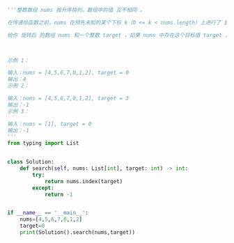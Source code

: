 
<BlogInfo id="1279" title="59.搜索旋转排序数组" author="白日梦想猿" pv=0 read_times=0 pre_cost_time="0分38秒" category="leetcode" tag_list="['leetcode']" create_time="2022.04.07 20:04:07" update_time="2022.04.07 20:05:33" />

```python
'''整数数组 nums 按升序排列，数组中的值 互不相同 。

在传递给函数之前，nums 在预先未知的某个下标 k（0 <= k < nums.length）上进行了 旋转，使数组变为 [nums[k], nums[k+1], ..., nums[n-1], nums[0], nums[1], ..., nums[k-1]]（下标 从 0 开始 计数）。例如， [0,1,2,4,5,6,7] 在下标 3 处经旋转后可能变为 [4,5,6,7,0,1,2] 。

给你 旋转后 的数组 nums 和一个整数 target ，如果 nums 中存在这个目标值 target ，则返回它的下标，否则返回 -1 。

 

示例 1：

输入：nums = [4,5,6,7,0,1,2], target = 0
输出：4
示例 2：

输入：nums = [4,5,6,7,0,1,2], target = 3
输出：-1
示例 3：

输入：nums = [1], target = 0
输出：-1
'''
from typing import List


class Solution:
    def search(self, nums: List[int], target: int) -> int:
        try:
            return nums.index(target)
        except:
            return -1


if __name__ == '__main__':
    nums=[4,5,6,7,0,1,2]
    target=0
    print(Solution().search(nums,target))









```
